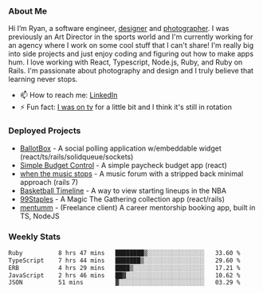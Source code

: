 ### About Me
Hi I’m Ryan, a software engineer, [designer](https://www.denvermullets.com/video) and [photographer](https://www.denvermullets.com/). I was previously an Art Director in the sports world and I'm currently working for an agency where I work on some cool stuff that I can't share! I'm really big into side projects and just enjoy coding and figuring out how to make apps hum. I love working with React, Typescript, Node.js, Ruby, and Ruby on Rails. I'm passionate about photography and design and I truly believe that learning never stops.

- 📫 How to reach me: [LinkedIn](https://www.linkedin.com/in/ryanvaznis)
- ⚡ Fun fact: [I was on tv](https://vimeo.com/381425882) for a little bit and I think it's still in rotation

### Deployed Projects
- [BallotBox](https://voteballotbox.com/) - A social polling application w/embeddable widget (react/ts/rails/solidqueue/sockets)
- [Simple Budget Control](https://simplebudgetcontrol.com/) - A simple paycheck budget app (react)
- [when the music stops](https://whenthemusicstops.net) - A music forum with a stripped back minimal approach (rails 7)
- [Basketball Timeline](https://basketball-timeline.com/?team=PHO&year=2023) - A way to view starting lineups in the NBA
- [99Staples](https://www.99staples.com/collections/denvermullets/9) - A Magic The Gathering collection app (react/rails)
- [mentumm](https://portal.mentumm.com/) - (Freelance client) A career mentorship booking app, built in TS, NodeJS

### Weekly Stats
<!--START_SECTION:waka-->

```txt
Ruby          8 hrs 47 mins   ████████▒░░░░░░░░░░░░░░░░   33.60 %
TypeScript    7 hrs 44 mins   ███████▒░░░░░░░░░░░░░░░░░   29.60 %
ERB           4 hrs 29 mins   ████▒░░░░░░░░░░░░░░░░░░░░   17.21 %
JavaScript    2 hrs 46 mins   ██▓░░░░░░░░░░░░░░░░░░░░░░   10.62 %
JSON          51 mins         ▓░░░░░░░░░░░░░░░░░░░░░░░░   03.29 %
```

<!--END_SECTION:waka-->

